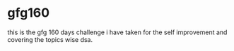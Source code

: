 # gfg160
this is the gfg 160 days challenge i have taken for the self improvement and covering the topics wise dsa.
